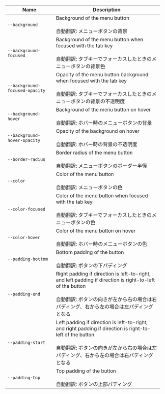 
| Name | Description |
| --- | --- |
| `--background` | Background of the menu button<br /><br />自動翻訳: メニューボタンの背景 |
| `--background-focused` | Background of the menu button when focused with the tab key<br /><br />自動翻訳: タブキーでフォーカスしたときのメニューボタンの背景色 |
| `--background-focused-opacity` | Opacity of the menu button background when focused with the tab key<br /><br />自動翻訳: タブキーでフォーカスしたときのメニューボタンの背景の不透明度 |
| `--background-hover` | Background of the menu button on hover<br /><br />自動翻訳: ホバー時のメニューボタンの背景 |
| `--background-hover-opacity` | Opacity of the background on hover<br /><br />自動翻訳: ホバー時の背景の不透明度 |
| `--border-radius` | Border radius of the menu button<br /><br />自動翻訳: メニューボタンのボーダー半径 |
| `--color` | Color of the menu button<br /><br />自動翻訳: メニューボタンの色 |
| `--color-focused` | Color of the menu button when focused with the tab key<br /><br />自動翻訳: タブキーでフォーカスしたときのメニューボタンの色 |
| `--color-hover` | Color of the menu button on hover<br /><br />自動翻訳: ホバー時のメニューボタンの色 |
| `--padding-bottom` | Bottom padding of the button<br /><br />自動翻訳: ボタンの下パディング |
| `--padding-end` | Right padding if direction is left-to-right, and left padding if direction is right-to-left of the button<br /><br />自動翻訳: ボタンの向きが左から右の場合は右パディング、右から左の場合は左パディングとなる |
| `--padding-start` | Left padding if direction is left-to-right, and right padding if direction is right-to-left of the button<br /><br />自動翻訳: ボタンの向きが左から右の場合は左パディング、右から左の場合は右パディングとなる |
| `--padding-top` | Top padding of the button<br /><br />自動翻訳: ボタンの上部パディング |

